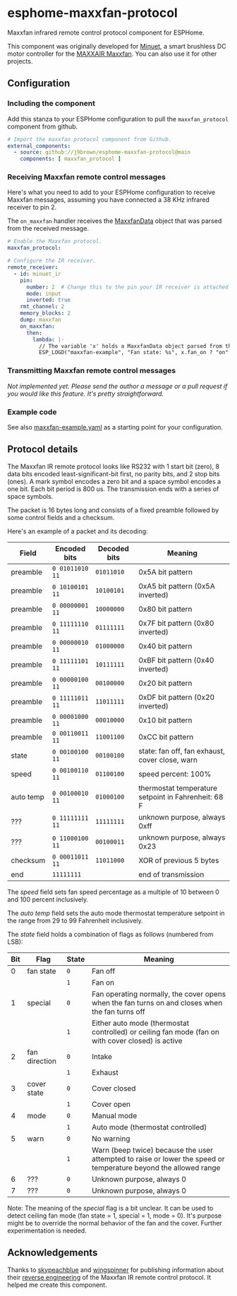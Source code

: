 # esphome-maxxfan-protocol

Maxxfan infrared remote control protocol component for ESPHome.

This component was originally developed for [Minuet](https://github.com/j9brown/minuet), a smart brushless DC motor controller for the [MAXXAIR Maxxfan](https://www.maxxair.com/products/fans/maxxfan-deluxe/).  You can also use it for other projects.

## Configuration

### Including the component

Add this stanza to your ESPHome configuration to pull the `maxxfan_protocol` component from github.

```yaml
# Import the maxxfan protocol component from Github.
external_components:
  - source: github://j9brown/esphome-maxxfan-protocol@main
    components: [ maxxfan_protocol ]
```

### Receiving Maxxfan remote control messages

Here's what you need to add to your ESPHome configuration to receive Maxxfan messages, assuming you have connected a 38 KHz infrared receiver to pin 2.

The `on_maxxfan` handler receives the [MaxxfanData](components/maxxfan_protocol/maxxfan_protocol.h) object that was parsed from the received message.

```yaml
# Enable the Maxxfan protocol.
maxxfan_protocol:

# Configure the IR receiver.
remote_receiver:
  - id: minuet_ir
    pin:
      number: 2  # Change this to the pin your IR receiver is attached to
      mode: input
      inverted: true
    rmt_channel: 2
    memory_blocks: 2
    dump: maxxfan
    on_maxxfan:
      then:
        lambda: |-
          // The variable 'x' holds a MaxxfanData object parsed from the received message
          ESP_LOGD("maxxfan-example", "Fan state: %s", x.fan_on ? "on" : "off");
```

### Transmitting Maxxfan remote control messages

*Not implemented yet.  Please send the author a message or a pull request if you would like this feature.  It's pretty straightforward.*

### Example code

See also [maxxfan-example.yaml](maxxfan-example.yaml) as a starting point for your configuration.

## Protocol details

The Maxxfan IR remote protocol looks like RS232 with 1 start bit (zero), 8 data bits encoded least-significant-bit first, no parity bits, and 2 stop bits (ones). A mark symbol encodes a zero bit and a space symbol encodes a one bit.  Each bit period is 800 us.  The transmission ends with a series of space symbols.

The packet is 16 bytes long and consists of a fixed preamble followed by some control fields and a checksum.

Here's an example of a packet and its decoding:

| Field      | Encoded bits    | Decoded bits | Meaning                                             |
| ---------- | --------------- | ------------ | -------------------------------------------------   |
| preamble   | `0 01011010 11` | `01011010`   | 0x5A bit pattern                                    |
| preamble   | `0 10100101 11` | `10100101`   | 0xA5 bit pattern (0x5A inverted)                    |
| preamble   | `0 00000001 11` | `10000000`   | 0x80 bit pattern                                    |
| preamble   | `0 11111110 11` | `01111111`   | 0x7F bit pattern (0x80 inverted)                    |
| preamble   | `0 00000010 11` | `01000000`   | 0x40 bit pattern                                    |
| preamble   | `0 11111101 11` | `10111111`   | 0xBF bit pattern (0x40 inverted)                    |
| preamble   | `0 00000100 11` | `00100000`   | 0x20 bit pattern                                    |
| preamble   | `0 11111011 11` | `11011111`   | 0xDF bit pattern (0x20 inverted)                    |
| preamble   | `0 00001000 11` | `00010000`   | 0x10 bit pattern                                    |
| preamble   | `0 00110011 11` | `11001100`   | 0xCC bit pattern                                    |
| state      | `0 00100100 11` | `00100100`   | state: fan off, fan exhaust, cover close, warn      |
| speed      | `0 00100110 11` | `01100100`   | speed percent: 100%                                 |
| auto temp  | `0 00100010 11` | `01000100`   | thermostat temperature setpoint in Fahrenheit: 68 F |
| ???        | `0 11111111 11` | `11111111`   | unknown purpose, always 0xff                        |
| ???        | `0 11000100 11` | `00100011`   | unknown purpose, always 0x23                        |
| checksum   | `0 00011011 11` | `11011000`   | XOR of previous 5 bytes                             |
| end        | `11111111`      |              | end of transmission                                 |

The *speed* field sets fan speed percentage as a multiple of 10 between 0 and 100 percent inclusively.

The *auto temp* field sets the auto mode thermostat temperature setpoint in the range from 29 to 99 Fahrenheit inclusively.

The *state* field holds a combination of flags as follows (numbered from LSB):

| Bit | Flag            | State | Meaning                                                                                                          |
| --- | --------------- | ----- | ---------------------------------------------------------------------------------------------------------------- |
| 0   | fan state       | `0`   | Fan off                                                                                                          |
|     |                 | `1`   | Fan on                                                                                                           |
| 1   | special         | `0`   | Fan operating normally, the cover opens when the fan turns on and closes when the fan turns off                  |
|     |                 | `1`   | Either auto mode (thermostat controlled) or ceiling fan mode (fan on with cover closed) is active                |
| 2   | fan direction   | `0`   | Intake                                                                                                           |
|     |                 | `1`   | Exhaust                                                                                                          |
| 3   | cover state     | `0`   | Cover closed                                                                                                     |
|     |                 | `1`   | Cover open                                                                                                       |
| 4   | mode            | `0`   | Manual mode                                                                                                      |
|     |                 | `1`   | Auto mode (thermostat controlled)                                                                                |
| 5   | warn            | `0`   | No warning                                                                                                       |
|     |                 | `1`   | Warn (beep twice) because the user attempted to raise or lower the speed or temperature beyond the allowed range |
| 6   | ???             | `0`   | Unknown purpose, always 0                                                                                        |
| 7   | ???             | `0`   | Unknown purpose, always 0                                                                                        |

Note: The meaning of the *special* flag is a bit unclear.  It can be used to detect ceiling fan mode (fan state = 1, special = 1, mode = 0).  It's purpose might be to override the normal behavior of the fan and the cover.  Further experimentation is needed.

## Acknowledgements

Thanks to [skypeachblue](https://github.com/skypeachblue) and [wingspinner](https://github.com/wingspinner) for publishing information about their [reverse engineering](https://github.com/skypeachblue/maxxfan-reversing) of the Maxxfan IR remote control protocol.  It helped me create this component.
